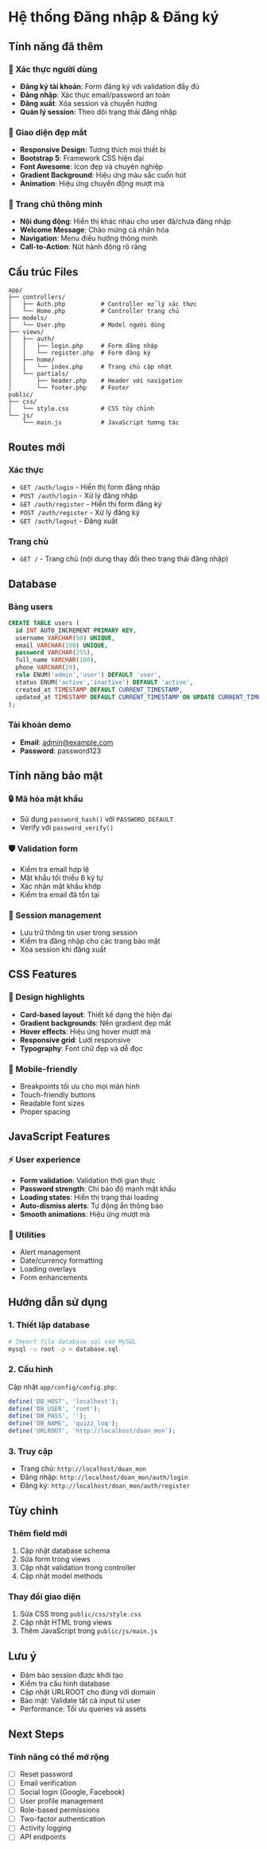 # Hệ thống Đăng nhập & Đăng ký

## Tính năng đã thêm

### 🔐 Xác thực người dùng
- **Đăng ký tài khoản**: Form đăng ký với validation đầy đủ
- **Đăng nhập**: Xác thực email/password an toàn
- **Đăng xuất**: Xóa session và chuyển hướng
- **Quản lý session**: Theo dõi trạng thái đăng nhập

### 🎨 Giao diện đẹp mắt
- **Responsive Design**: Tương thích mọi thiết bị
- **Bootstrap 5**: Framework CSS hiện đại
- **Font Awesome**: Icon đẹp và chuyên nghiệp
- **Gradient Background**: Hiệu ứng màu sắc cuốn hút
- **Animation**: Hiệu ứng chuyển động mượt mà

### 📱 Trang chủ thông minh
- **Nội dung động**: Hiển thị khác nhau cho user đã/chưa đăng nhập
- **Welcome Message**: Chào mừng cá nhân hóa
- **Navigation**: Menu điều hướng thông minh
- **Call-to-Action**: Nút hành động rõ ràng

## Cấu trúc Files

```
app/
├── controllers/
│   ├── Auth.php          # Controller xử lý xác thực
│   └── Home.php          # Controller trang chủ
├── models/
│   └── User.php          # Model người dùng
├── views/
│   ├── auth/
│   │   ├── login.php     # Form đăng nhập
│   │   └── register.php  # Form đăng ký
│   ├── home/
│   │   └── index.php     # Trang chủ cập nhật
│   └── partials/
│       ├── header.php    # Header với navigation
│       └── footer.php    # Footer
public/
├── css/
│   └── style.css         # CSS tùy chỉnh
└── js/
    └── main.js           # JavaScript tương tác
```

## Routes mới

### Xác thực
- `GET /auth/login` - Hiển thị form đăng nhập
- `POST /auth/login` - Xử lý đăng nhập
- `GET /auth/register` - Hiển thị form đăng ký
- `POST /auth/register` - Xử lý đăng ký
- `GET /auth/logout` - Đăng xuất

### Trang chủ
- `GET /` - Trang chủ (nội dung thay đổi theo trạng thái đăng nhập)

## Database

### Bảng users
```sql
CREATE TABLE users (
  id INT AUTO_INCREMENT PRIMARY KEY,
  username VARCHAR(50) UNIQUE,
  email VARCHAR(100) UNIQUE,
  password VARCHAR(255),
  full_name VARCHAR(100),
  phone VARCHAR(20),
  role ENUM('admin','user') DEFAULT 'user',
  status ENUM('active','inactive') DEFAULT 'active',
  created_at TIMESTAMP DEFAULT CURRENT_TIMESTAMP,
  updated_at TIMESTAMP DEFAULT CURRENT_TIMESTAMP ON UPDATE CURRENT_TIMESTAMP
);
```

### Tài khoản demo
- **Email**: admin@example.com
- **Password**: password123

## Tính năng bảo mật

### 🔒 Mã hóa mật khẩu
- Sử dụng `password_hash()` với `PASSWORD_DEFAULT`
- Verify với `password_verify()`

### 🛡️ Validation form
- Kiểm tra email hợp lệ
- Mật khẩu tối thiểu 6 ký tự
- Xác nhận mật khẩu khớp
- Kiểm tra email đã tồn tại

### 🔐 Session management
- Lưu trữ thông tin user trong session
- Kiểm tra đăng nhập cho các trang bảo mật
- Xóa session khi đăng xuất

## CSS Features

### 🎨 Design highlights
- **Card-based layout**: Thiết kế dạng thẻ hiện đại
- **Gradient backgrounds**: Nền gradient đẹp mắt
- **Hover effects**: Hiệu ứng hover mượt mà
- **Responsive grid**: Lưới responsive
- **Typography**: Font chữ đẹp và dễ đọc

### 📱 Mobile-friendly
- Breakpoints tối ưu cho mọi màn hình
- Touch-friendly buttons
- Readable font sizes
- Proper spacing

## JavaScript Features

### ⚡ User experience
- **Form validation**: Validation thời gian thực
- **Password strength**: Chỉ báo độ mạnh mật khẩu
- **Loading states**: Hiển thị trạng thái loading
- **Auto-dismiss alerts**: Tự động ẩn thông báo
- **Smooth animations**: Hiệu ứng mượt mà

### 🔧 Utilities
- Alert management
- Date/currency formatting
- Loading overlays
- Form enhancements

## Hướng dẫn sử dụng

### 1. Thiết lập database
```bash
# Import file database.sql vào MySQL
mysql -u root -p < database.sql
```

### 2. Cấu hình
Cập nhật `app/config/config.php`:
```php
define('DB_HOST', 'localhost');
define('DB_USER', 'root');
define('DB_PASS', '');
define('DB_NAME', 'quizz_loq');
define('URLROOT', 'http://localhost/doan_mon');
```

### 3. Truy cập
- Trang chủ: `http://localhost/doan_mon`
- Đăng nhập: `http://localhost/doan_mon/auth/login`
- Đăng ký: `http://localhost/doan_mon/auth/register`

## Tùy chỉnh

### Thêm field mới
1. Cập nhật database schema
2. Sửa form trong views
3. Cập nhật validation trong controller
4. Cập nhật model methods

### Thay đổi giao diện
1. Sửa CSS trong `public/css/style.css`
2. Cập nhật HTML trong views
3. Thêm JavaScript trong `public/js/main.js`

## Lưu ý

- Đảm bảo session được khởi tạo
- Kiểm tra cấu hình database
- Cập nhật URLROOT cho đúng với domain
- Bảo mật: Validate tất cả input từ user
- Performance: Tối ưu queries và assets

## Next Steps

### Tính năng có thể mở rộng
- [ ] Reset password
- [ ] Email verification
- [ ] Social login (Google, Facebook)
- [ ] User profile management
- [ ] Role-based permissions
- [ ] Two-factor authentication
- [ ] Activity logging
- [ ] API endpoints